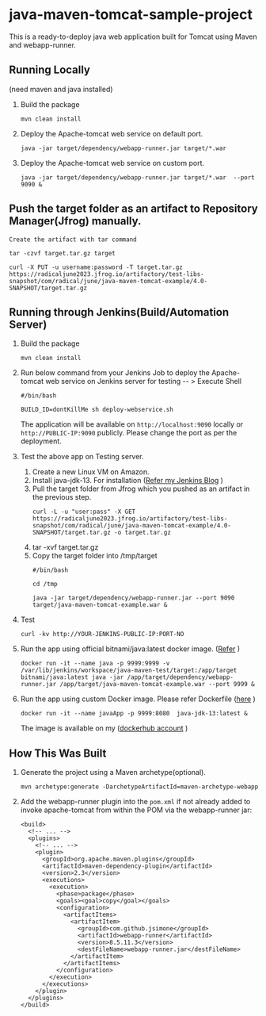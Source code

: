 # java-maven-tomcat-sample-project

This is a ready-to-deploy java web application built for Tomcat using Maven and webapp-runner.

## Running Locally

(need maven and java installed)

1. Build the package 
   ```
   mvn clean install
   ```

2. Deploy the Apache-tomcat web service on default port. 

   ```
   java -jar target/dependency/webapp-runner.jar target/*.war
   ```

3. Deploy the Apache-tomcat web service on custom port.
   ```
   java -jar target/dependency/webapp-runner.jar target/*.war  --port 9090 & 
   ```

## Push the target folder as an artifact to Repository Manager(Jfrog) manually.
   ```
   Create the artifact with tar command 
   ```
   ```
   tar -czvf target.tar.gz target
   ```
   ```
   curl -X PUT -u username:password -T target.tar.gz https://radicaljune2023.jfrog.io/artifactory/test-libs-snapshot/com/radical/june/java-maven-tomcat-example/4.0-SNAPSHOT/target.tar.gz
   ```
  
## Running through Jenkins(Build/Automation Server)

1. Build the package 
   ```
   mvn clean install
   ```

2. Run below command from your Jenkins Job to deploy the Apache-tomcat web service on Jenkins server for testing -- > Execute Shell 
   ```
   #/bin/bash

   BUILD_ID=dontKillMe sh deploy-webservice.sh
   ```

   The application will be available on `http://localhost:9090` locally or `http://PUBLIC-IP:9090` publicly. Please change the port as per the deployment.

3. Test the above app on Testing server.
   1. Create a new Linux VM on Amazon. 
   2. Install java-jdk-13. For installation ([Refer my Jenkins Blog](https://iamlinops.blogspot.com/2018/02/installing-jenkins.html)  )
   3. Pull the target folder from Jfrog which you pushed as an artifact in the previous step.
      ```
      curl -L -u "user:pass" -X GET https://radicaljune2023.jfrog.io/artifactory/test-libs-snapshot/com/radical/june/java-maven-tomcat-example/4.0-SNAPSHOT/target.tar.gz -o target.tar.gz
      ```
   4. tar -xvf target.tar.gz
   5. Copy the target folder into /tmp/target
      ```
      #/bin/bash

      cd /tmp

      java -jar target/dependency/webapp-runner.jar --port 9090 target/java-maven-tomcat-example.war &
      ```

4. Test
   ```
   curl -kv http://YOUR-JENKINS-PUBLIC-IP:PORT-NO
   ```
5. Run the app using official bitnami/java:latest docker image. ([Refer](https://hub.docker.com/r/bitnami/java)  )
   ```
   docker run -it --name java -p 9999:9999 -v /var/lib/jenkins/workspace/java-maven-test/target:/app/target bitnami/java:latest java -jar /app/target/dependency/webapp-runner.jar /app/target/java-maven-tomcat-example.war --port 9999 &
   ```

6. Run the app using custom Docker image. Please refer Dockerfile ([here](https://gitlab.com/andromeda99/webserver-docker/-/blob/master/Dockerfile)  )
   ```
   docker run -it --name javaApp -p 9999:8080  java-jdk-13:latest &
   ```
   The image is available on my ([dockerhub account](https://hub.docker.com/r/aamirs/java-jdk-13)  )

## How This Was Built

1. Generate the project using a Maven archetype(optional).

   ```
   mvn archetype:generate -DarchetypeArtifactId=maven-archetype-webapp
   ```

2. Add the webapp-runner plugin into the `pom.xml` if not already added to invoke apache-tomcat from within the POM via the webapp-runner jar:

   ```
   <build>
     <!-- ... -->
     <plugins>
       <!-- ... -->
       <plugin>
         <groupId>org.apache.maven.plugins</groupId>
         <artifactId>maven-dependency-plugin</artifactId>
         <version>2.3</version>
         <executions>
           <execution>
             <phase>package</phase>
             <goals><goal>copy</goal></goals>
             <configuration>
               <artifactItems>
                 <artifactItem>
                   <groupId>com.github.jsimone</groupId>
                   <artifactId>webapp-runner</artifactId>
                   <version>8.5.11.3</version>
                   <destFileName>webapp-runner.jar</destFileName>
                 </artifactItem>
               </artifactItems>
             </configuration>
           </execution>
         </executions>
       </plugin>
     </plugins>
   </build>
   ```

